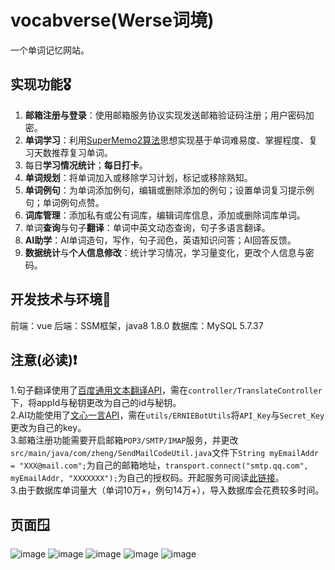 # vocabverse(Werse词境)
一个单词记忆网站。
## 实现功能🎖️
1. **邮箱注册与登录**：使用邮箱服务协议实现发送邮箱验证码注册；用户密码加密。
2. **单词学习**：利用[SuperMemo2算法](https://supermemo.guru/wiki/SuperMemo_1.0_for_DOS_(1987)#Algorithm_SM-2)思想实现基于单词难易度、掌握程度、复习天数推荐复习单词。
3. 每日**学习情况统计**；**每日打卡**。
4. **单词规划**：将单词加入或移除学习计划，标记或移除熟知。
5. **单词例句**：为单词添加例句，编辑或删除添加的例句；设置单词复习提示例句；单词例句点赞。
6. **词库管理**：添加私有或公有词库，编辑词库信息，添加或删除词库单词。
7. 单词**查询**与句子**翻译**：单词中英文动态查询，句子多语言翻译。
8. **AI助学**：AI单词造句，写作，句子润色，英语知识问答；AI回答反馈。
9. **数据统计**与**个人信息修改**：统计学习情况，学习量变化，更改个人信息与密码。
## 开发技术与环境🔬
前端：vue
后端：SSM框架，java8 1.8.0
数据库：MySQL 5.7.37
## 注意(必读)❗
 1.句子翻译使用了[百度通用文本翻译API](https://api.fanyi.baidu.com/product/113)，需在`controller/TranslateController`下，将appId与秘钥更改为自己的id与秘钥。  
 2.AI功能使用了[文心一言API](https://cloud.baidu.com/doc/WENXINWORKSHOP/s/clntwmv7t)，需在`utils/ERNIEBotUtils`将`API_Key`与`Secret_Key`更改为自己的key。  
 3.邮箱注册功能需要开启邮箱`POP3/SMTP/IMAP`服务，并更改`src/main/java/com/zheng/SendMailCodeUtil.java`文件下`String myEmailAddr = "XXX@mail.com";`为自己的邮箱地址，`transport.connect("smtp.qq.com", myEmailAddr, "XXXXXXX");`为自己的授权码。开起服务可阅读[此链接](https://blog.csdn.net/qq_42263280/article/details/129584017)。  
 3.由于数据库单词量大（单词10万+，例句14万+），导入数据库会花费较多时间。
## 页面🪟
![image](https://github.com/zhenghaoyang24/vocabverse/assets/95458562/81fb1141-2e53-4b82-9d8b-3ab0ddb9f2b2)
![image](https://github.com/zhenghaoyang24/vocabverse/assets/95458562/2d207acb-e87f-4b81-9c48-6f03548e61bc)
![image](https://github.com/zhenghaoyang24/vocabverse/assets/95458562/03ee35ce-6af5-4545-aaac-037b8ee2c52e)
![image](https://github.com/zhenghaoyang24/vocabverse/assets/95458562/19601848-e5b4-4e64-afaa-610c61027e9b)
![image](https://github.com/zhenghaoyang24/vocabverse/assets/95458562/9aea1d67-1fd6-488a-8f00-07b1ebd2c594)




